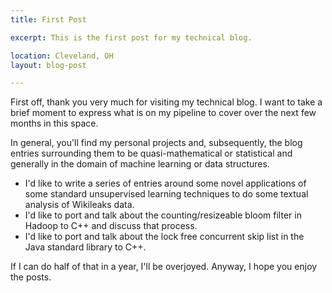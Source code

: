 ```yaml
---
title: First Post

excerpt: This is the first post for my technical blog.

location: Cleveland, OH
layout: blog-post

---
```



First off, thank you very much for visiting my technical blog.
I want to take a brief moment to express what is on my pipeline
to cover over the next few months in this space.

In general, you'll find my personal projects and, subsequently,
the blog entries surrounding them to be quasi-mathematical or
statistical and generally in the domain of machine learning
or data structures.

* I'd like to write a series of entries around some novel
applications of some standard unsupervised learning techniques
to do some textual analysis of Wikileaks data.
* I'd like to port and talk about the counting/resizeable bloom
  filter in Hadoop to C++ and discuss that process.
* I'd like to port and talk about the lock free concurrent skip
  list in the Java standard library to C++.

If I can do half of that in a year, I'll be overjoyed.  Anyway,
I hope you enjoy the posts.


